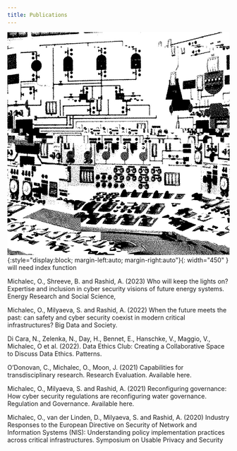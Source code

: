 ```yaml
---
title: Publications
---
```

![glitch1013](assets/img/1013.gif){:style="display:block; margin-left:auto; margin-right:auto"}{: width="450" }
will need index function

Michalec, O., Shreeve, B. and Rashid, A. (2023) Who will keep the lights on? Expertise and inclusion in cyber security visions of future energy systems. Energy Research and Social Science, 

Michalec, O., Milyaeva, S. and Rashid, A. (2022) When the future meets the past: can safety and cyber security coexist in modern critical infrastructures? Big Data and Society. 

Di Cara, N., Zelenka, N., Day, H., Bennet, E., Hanschke, V., Maggio, V., Michalec, O et al. (2022). Data Ethics Club: Creating a Collaborative Space to Discuss Data Ethics. Patterns. 

O’Donovan, C., Michalec, O., Moon, J. (2021) Capabilities for transdisciplinary research. Research Evaluation. Available here.


Michalec, O., Milyaeva, S. and Rashid, A. (2021) Reconfiguring governance: How cyber security regulations are reconfiguring water governance. Regulation and Governance. Available here.

Michalec, O., van der Linden, D., Milyaeva, S. and Rashid, A. (2020) Industry Responses to the European Directive on Security of Network and Information Systems (NIS): Understanding policy implementation practices across critical infrastructures. Symposium on Usable Privacy and Security



